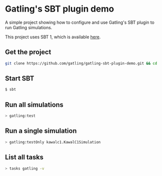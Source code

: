 Gatling's SBT plugin demo
=========================

A simple project showing how to configure and use Gatling's SBT plugin to run Gatling simulations. 

This project uses SBT 1, which is available [here](https://www.scala-sbt.org/download.html).

Get the project
---------------

```bash
git clone https://github.com/gatling/gatling-sbt-plugin-demo.git && cd gatling-sbt-plugin-demo
```

Start SBT
---------
```bash
$ sbt
```

Run all simulations
-------------------

```bash
> gatling:test
```

Run a single simulation
-----------------------

```bash
> gatling:testOnly kawalc1.KawalC1Simulation
```

List all tasks
--------------------

```bash
> tasks gatling -v
```
